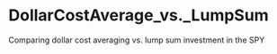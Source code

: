 # DollarCostAverage_vs._LumpSum
Comparing dollar cost averaging vs. lump sum investment in the SPY 

